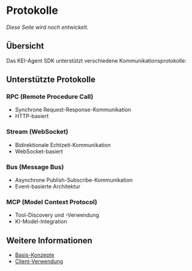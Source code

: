 # Protokolle

*Diese Seite wird noch entwickelt.*

## Übersicht

Das KEI-Agent SDK unterstützt verschiedene Kommunikationsprotokolle:

## Unterstützte Protokolle

### RPC (Remote Procedure Call)
- Synchrone Request-Response-Kommunikation
- HTTP-basiert

### Stream (WebSocket)
- Bidirektionale Echtzeit-Kommunikation
- WebSocket-basiert

### Bus (Message Bus)
- Asynchrone Publish-Subscribe-Kommunikation
- Event-basierte Architektur

### MCP (Model Context Protocol)
- Tool-Discovery und -Verwendung
- KI-Model-Integration

## Weitere Informationen

- [Basis-Konzepte](concepts.md)
- [Client-Verwendung](client-usage.md)
